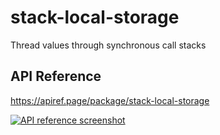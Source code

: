 # stack-local-storage

Thread values through synchronous call stacks

## API Reference

<https://apiref.page/package/stack-local-storage>

[![API reference screenshot](https://ss.dt.in.th/api/screenshots/apiref-stack-local-storage.png)](https://apiref.page/package/stack-local-storage)
